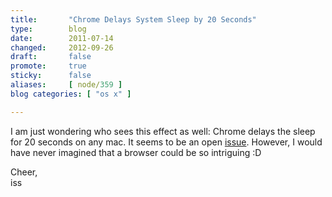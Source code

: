 ```yaml
---
title:       "Chrome Delays System Sleep by 20 Seconds"
type:        blog
date:        2011-07-14
changed:     2012-09-26
draft:       false
promote:     true
sticky:      false
aliases:     [ node/359 ]
blog categories: [ "os x" ]

---
```


I am just wondering who sees this effect as well: Chrome delays the sleep for 20 seconds on any mac. It seems to be an open [issue](http://www.google.com/support/forum/p/Chrome/thread?tid=7b1799e346b50273&amp;hl=en). However, I would have never imagined that a browser could be so intriguing :D

Cheer,  
iss

